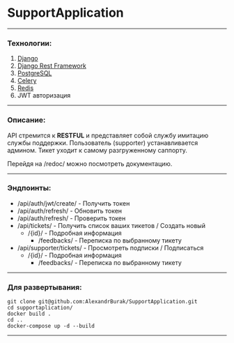 # SupportApplication
***

### __Технологии__:
1. [Django](https://www.djangoproject.com)
2. [Django Rest Framework](https://www.django-rest-framework.org)
3. [PostgreSQL](https://www.postgresql.org)
4. [Celery](https://docs.celeryproject.org)
5. [Redis](https://redis.io)
6. JWT авторизация
***
### __Описание__:

API стремится к __RESTFUL__ и представляет собой службу имитацию службы поддержки.
Пользователь (supporter) устанавливается админом.
Тикет уходит к самому разгруженному саппорту.

Перейдя на /redoc/ можно посмотреть документацию.

***
### __Эндпоинты__:

* /api/auth/jwt/create/ - Получить токен
* /api/auth/refresh/ - Обновить токен
* /api/auth/refresh/ - Проверить токен
* /api/tickets/ - Получить список ваших тикетов / Создать новый
  * /{id}/ - Подробная информация
    * /feedbacks/ - Переписка по выбранному тикету
* /api/supporter/tickets/ - Просмотреть подписки / Подписаться
  * /{id}/ - Подробная информация
    * /feedbacks/ - Переписка по выбранному тикету

***
### __Для развертывания__:
    git clone git@github.com:AlexandrBurak/SupportApplication.git
    cd supportaplication/
    docker build .
    cd ..
    docker-compose up -d --build
***
